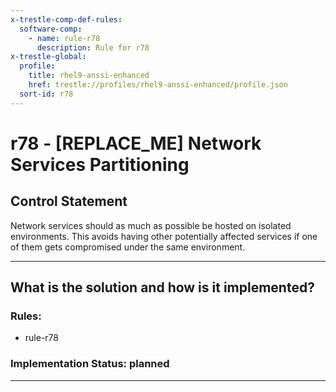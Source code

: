```yaml
---
x-trestle-comp-def-rules:
  software-comp:
    - name: rule-r78
      description: Rule for r78
x-trestle-global:
  profile:
    title: rhel9-anssi-enhanced
    href: trestle://profiles/rhel9-anssi-enhanced/profile.json
  sort-id: r78
---
```


# r78 - \[REPLACE_ME\] Network Services Partitioning

## Control Statement

Network services should as much as possible be hosted on isolated environments. This avoids having other potentially affected services if one of them gets compromised under the same environment.

______________________________________________________________________

## What is the solution and how is it implemented?

<!-- For implementation status enter one of: implemented, partial, planned, alternative, not-applicable -->

<!-- Note that the list of rules under ### Rules: is read-only and changes will not be captured after assembly to JSON -->

<!-- Add control implementation description here for control: r78 -->

### Rules:

  - rule-r78

### Implementation Status: planned

______________________________________________________________________
